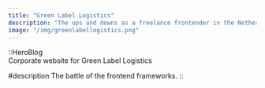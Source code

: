 ```yaml
---
title: "Green Label Logistics"
description: "The ups and downs as a freelance frontender in the Netherlands. Learn from my journey."
image: "/img/greenlabellogistics.png"
---
```


<!-- Content of the page -->

::HeroBlog  
Corporate website for Green Label Logistics

#description
The battle of the frontend frameworks.
::
